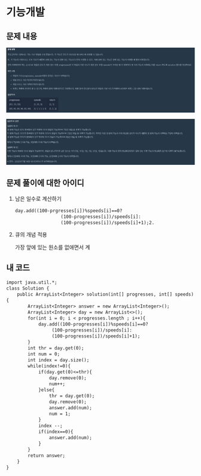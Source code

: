# 기능개발

## 문제 내용

![](../../.gitbook/assets/1.png)

![](../../.gitbook/assets/2.png)

## 문제 풀이에 대한 아이디

1. 남은 일수로 계산하기

   ```text
   day.add((100-prgresses[i])%speeds[i]==0?
                    (100-progresses[i])/speeds[i]:
                    (100-progresses[i])/speeds[i]+1);2.
   ```

2. 큐의 개념 적용

   가장 앞에 있는 원소를 없애면서 계

## 내 코드

```text
import java.util.*;
class Solution {
    public ArrayList<Integer> solution(int[] progresses, int[] speeds) {
        ArrayList<Integer> answer = new ArrayList<Integer>();
        ArrayList<Integer> day = new ArrayList<>();
        for(int i = 0; i < progresses.length ; i++){
            day.add((100-progresses[i])%speeds[i]==0?
                 (100-progresses[i])/speeds[i]:
                 (100-progresses[i])/speeds[i]+1);
        }
        int thr = day.get(0);
        int num = 0;
        int index = day.size();
        while(index!=0){   
            if(day.get(0)<=thr){
                day.remove(0);
                num++;
            }else{
                thr = day.get(0);
                day.remove(0);
                answer.add(num);
                num = 1;
            }            
            index --;
            if(index==0){
                answer.add(num);
            }
        }
        return answer;
    }
}
```


